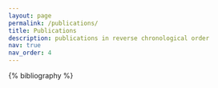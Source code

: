```yaml
---
layout: page
permalink: /publications/
title: Publications
description: publications in reverse chronological order
nav: true
nav_order: 4
---
```


<!-- _pages/publications.md -->
<div class="publications">

{% bibliography %}

</div>
